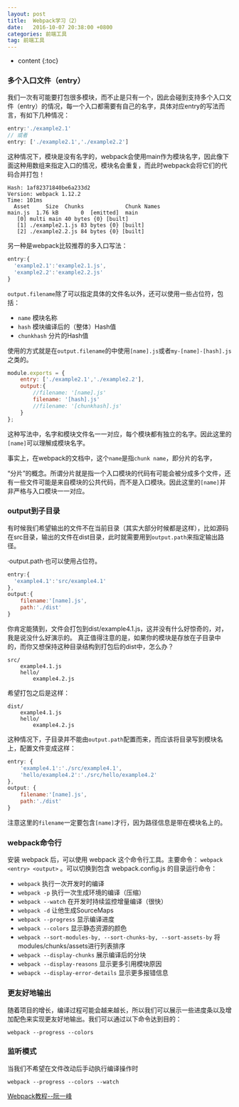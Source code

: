 ```yaml
---
layout: post
title:  Webpack学习（2）
date:   2016-10-07 20:38:00 +0800
categories: 前端工具
tag: 前端工具
---
```


* content
{:toc}

### 多个入口文件（entry）

我们一次有可能要打包很多模块，而不止是只有一个，因此会碰到支持多个入口文件（entry）的情况，每一个入口都需要有自己的名字，具体对应entry的写法而言，有如下几种情况：

```js
entry:'./example2.1'
// 或者
entry: ['./example2.1','./example2.2']
```

这种情况下，模块是没有名字的，webpack会使用main作为模块名字，因此像下面这种用数组来指定入口的情况，模块名会重复，而此时webpack会将它们的代码合并打包！

```
Hash: 1af82371840be6a233d2
Version: webpack 1.12.2
Time: 101ms
  Asset     Size  Chunks             Chunk Names
main.js  1.76 kB       0  [emitted]  main
   [0] multi main 40 bytes {0} [built]
   [1] ./example2.1.js 83 bytes {0} [built]
   [2] ./example2.2.js 84 bytes {0} [built]
````

另一种是webpack比较推荐的多入口写法：

```js
entry:{
  'example2.1':'example2.1.js',
  'example2.2':'example2.2.js'
}
```

`output.filename`除了可以指定具体的文件名以外，还可以使用一些占位符，包括：

- `name` 模块名称
- `hash` 模块编译后的（整体）Hash值
- `chunkhash` 分片的Hash值

使用的方式就是在`output.filename`的中使用`[name].js`或者`my-[name]-[hash].js`之类的。

```js
module.exports = {
	entry: ['./example2.1','./example2.2'],
	output:{
		//filename: '[name].js'
		filename: '[hash].js'
		//filename: '[chunkhash].js'
	}
};
```

这种写法中，名字和模块文件名一一对应，每个模块都有独立的名字。因此这里的`[name]`可以理解成模块名字。

事实上，在webpack的文档中，这个`name`是指`chunk name`，即分片的名字，

“分片”的概念。所谓分片就是指一个入口模块的代码有可能会被分成多个文件，还有一些文件可能是来自模块的公共代码，而不是入口模块。因此这里的`[name]`并非严格与入口模块一一对应。

### output到子目录

有时候我们希望输出的文件不在当前目录（其实大部分时候都是这样），比如源码在src目录，输出的文件在dist目录，此时就需要用到`output.path`来指定输出路径。

·output.path·也可以使用占位符。

```js
entry:{
  'example4.1':'src/example4.1'
},
output:{
	filename:'[name].js',
	path:'./dist'
}
```

你肯定能猜到，文件会打包到dist/example4.1.js，这并没有什么好惊奇的，对，我是说没什么好演示的。
真正值得注意的是，如果你的模块是存放在子目录中的，而你又想保持这种目录结构到打包后的dist中，怎么办？

```
src/
	example4.1.js
	hello/
		example4.2.js
```

希望打包之后是这样：

```
dist/
	example4.1.js
	hello/
		example4.2.js
```

这种情况下，子目录并不能由`output.path`配置而来，而应该将目录写到模块名上，配置文件变成这样：

```js
entry: {
	'example4.1':'./src/example4.1',
	'hello/example4.2':'./src/hello/example4.2'
},
output: {
	filename:'[name].js',
	path:'./dist'
}
```

注意这里的`filename`一定要包含`[name]`才行，因为路径信息是带在模块名上的。

### webpack命令行

安装 webpack 后，可以使用 webpack 这个命令行工具。主要命令： `webpack <entry> <output>` 。可以切换到包含 webpack.config.js 的目录运行命令：

- `webpack` 执行一次开发时的编译
- `webpack -p` 执行一次生成环境的编译（压缩）
- `webpack --watch` 在开发时持续监控增量编译（很快）
- `webpack -d` 让他生成SourceMaps
- `webpack --progress` 显示编译进度
- `webpack --colors` 显示静态资源的颜色
- `webpack --sort-modules-by, --sort-chunks-by, --sort-assets-by` 将modules/chunks/assets进行列表排序
- `webpack --display-chunks` 展示编译后的分块
- `webpack --display-reasons` 显示更多引用模块原因
- `webapck --display-error-details` 显示更多报错信息

### 更友好地输出

随着项目的增长，编译过程可能会越来越长，所以我们可以展示一些进度条以及增加配色来实现更友好地输出。我们可以通过以下命令达到目的：

```
webpack --progress --colors
```

### 监听模式

当我们不希望在文件改动后手动执行编译操作时

```
webpack --progress --colors --watch
```

[Webpack教程--阮一峰](https://github.com/ruanyf/webpack-demos#demo01-entry-file-source)